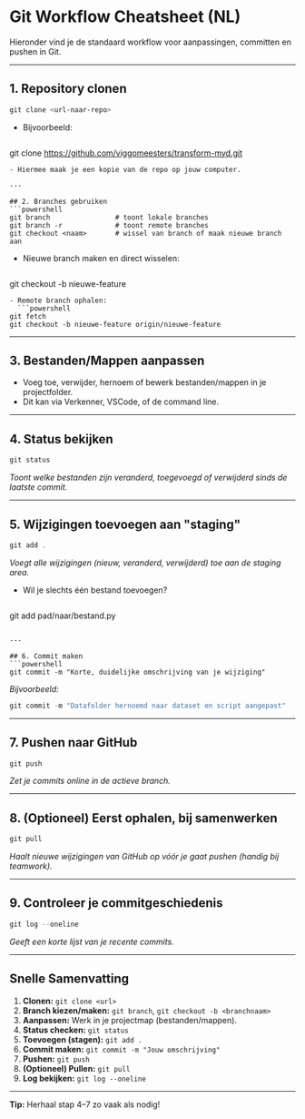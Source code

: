 # Git Workflow Cheatsheet (NL)

Hieronder vind je de standaard workflow voor aanpassingen, committen en pushen in Git.

---

## 1. Repository clonen
```powershell
git clone <url-naar-repo>
```
- Bijvoorbeeld:
  ```powershell
git clone https://github.com/viggomeesters/transform-myd.git
```
- Hiermee maak je een kopie van de repo op jouw computer.

---

## 2. Branches gebruiken
```powershell
git branch                # toont lokale branches
git branch -r             # toont remote branches
git checkout <naam>       # wissel van branch of maak nieuwe branch aan
```
- Nieuwe branch maken en direct wisselen:
  ```powershell
git checkout -b nieuwe-feature
```
- Remote branch ophalen:
  ```powershell
git fetch
git checkout -b nieuwe-feature origin/nieuwe-feature
```

---

## 3. Bestanden/Mappen aanpassen
- Voeg toe, verwijder, hernoem of bewerk bestanden/mappen in je projectfolder.
- Dit kan via Verkenner, VSCode, of de command line.

---

## 4. Status bekijken
```powershell
git status
```
*Toont welke bestanden zijn veranderd, toegevoegd of verwijderd sinds de laatste commit.*

---

## 5. Wijzigingen toevoegen aan "staging"
```powershell
git add .
```
*Voegt alle wijzigingen (nieuw, veranderd, verwijderd) toe aan de staging area.*

- Wil je slechts één bestand toevoegen?
  ```powershell
git add pad/naar/bestand.py
```

---

## 6. Commit maken
```powershell
git commit -m "Korte, duidelijke omschrijving van je wijziging"
```
*Bijvoorbeeld:*
```powershell
git commit -m "Datafolder hernoemd naar dataset en script aangepast"
```

---

## 7. Pushen naar GitHub
```powershell
git push
```
*Zet je commits online in de actieve branch.*

---

## 8. (Optioneel) Eerst ophalen, bij samenwerken
```powershell
git pull
```
*Haalt nieuwe wijzigingen van GitHub op vóór je gaat pushen (handig bij teamwork).* 

---

## 9. Controleer je commitgeschiedenis
```powershell
git log --oneline
```
*Geeft een korte lijst van je recente commits.*

---

## Snelle Samenvatting

1. **Clonen:**  `git clone <url>`
2. **Branch kiezen/maken:**  `git branch`, `git checkout -b <branchnaam>`
3. **Aanpassen:**  Werk in je projectmap (bestanden/mappen).
4. **Status checken:**  `git status`
5. **Toevoegen (stagen):**  `git add .`
6. **Commit maken:**  `git commit -m "Jouw omschrijving"`
7. **Pushen:**  `git push`
8. **(Optioneel) Pullen:**  `git pull`
9. **Log bekijken:**  `git log --oneline`

---

**Tip:** Herhaal stap 4–7 zo vaak als nodig!